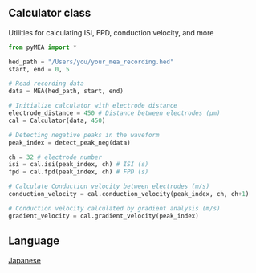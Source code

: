 
## Calculator class

Utilities for calculating ISI, FPD, conduction velocity, and more

```python
from pyMEA import *

hed_path = "/Users/you/your_mea_recording.hed"
start, end = 0, 5

# Read recording data
data = MEA(hed_path, start, end)

# Initialize calculator with electrode distance
electrode_distance = 450 # Distance between electrodes (μm)
cal = Calculator(data, 450)

# Detecting negative peaks in the waveform
peak_index = detect_peak_neg(data)

ch = 32 # electrode number
isi = cal.isi(peak_index, ch) # ISI (s)
fpd = cal.fpd(peak_index, ch) # FPD (s)

# Calculate Conduction velocity between electrodes (m/s)
conduction_velocity = cal.conduction_velocity(peak_index, ch, ch+1)

# Conduction velocity calculated by gradient analysis (m/s)
gradient_velocity = cal.gradient_velocity(peak_index)
```

## Language
[Japanese](./README_ja.md)
